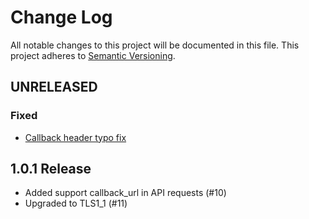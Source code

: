 # Change Log
All notable changes to this project will be documented in this file.
This project adheres to [Semantic Versioning](http://semver.org/).

## UNRELEASED
### Fixed
- [Callback header typo fix](https://github.com/QuickPay/quickpay-python-client/issues/16)

## 1.0.1 Release
- Added support callback_url in API requests (#10)
- Upgraded to TLS1_1 (#11)
